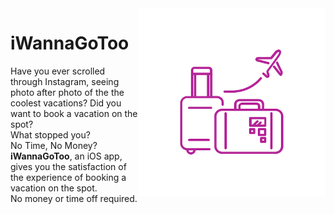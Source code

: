 <img align="right" src="https://github.com/tawanahow/iWannaGoToo/blob/master/iWannaGoToo.png" width="300" height="300" />

# iWannaGoToo

Have you ever scrolled through Instagram, seeing photo after photo of the the coolest vacations?
Did you want to book a vacation on the spot?  
  What stopped you?  
  No Time, No Money?  
**iWannaGoToo**, an iOS app, gives you the satisfaction of the experience of booking a vacation on the spot.  
No money or time off required.

